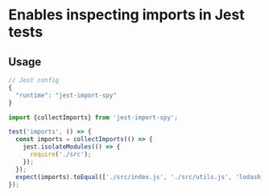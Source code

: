 # Enables inspecting imports in Jest tests

## Usage

```JavaScript
// Jest config
{
  "runtime": "jest-import-spy"
}
```

```TypeScript
import {collectImports} from 'jest-import-spy';

test('imports', () => {
  const imports = collectImports(() => {
    jest.isolateModules(() => {
      require('./src');
    });
  });
  expect(imports).toEqual(['./src/index.js', './src/utils.js', 'lodash']);
});
```
